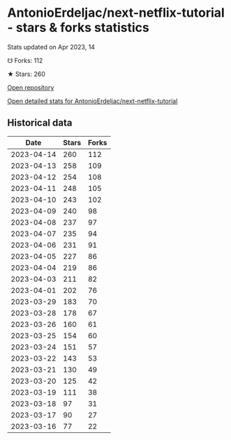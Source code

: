 # AntonioErdeljac/next-netflix-tutorial - stars & forks statistics

Stats updated on Apr 2023, 14

☋ Forks: 112

★ Stars: 260

[Open repository](https://github.com/AntonioErdeljac/next-netflix-tutorial)

[Open detailed stats for AntonioErdeljac/next-netflix-tutorial](https://reviewgithub.com/rep/AntonioErdeljac/next-netflix-tutorial)

## Historical data
| Date | Stars | Forks |
|------|-------|-------|
| 2023-04-14 | 260 | 112 | 
| 2023-04-13 | 258 | 109 | 
| 2023-04-12 | 254 | 108 | 
| 2023-04-11 | 248 | 105 | 
| 2023-04-10 | 243 | 102 | 
| 2023-04-09 | 240 | 98 | 
| 2023-04-08 | 237 | 97 | 
| 2023-04-07 | 235 | 94 | 
| 2023-04-06 | 231 | 91 | 
| 2023-04-05 | 227 | 86 | 
| 2023-04-04 | 219 | 86 | 
| 2023-04-03 | 211 | 82 | 
| 2023-04-01 | 202 | 76 | 
| 2023-03-29 | 183 | 70 | 
| 2023-03-28 | 178 | 67 | 
| 2023-03-26 | 160 | 61 | 
| 2023-03-25 | 154 | 60 | 
| 2023-03-24 | 151 | 57 | 
| 2023-03-22 | 143 | 53 | 
| 2023-03-21 | 130 | 49 | 
| 2023-03-20 | 125 | 42 | 
| 2023-03-19 | 111 | 38 | 
| 2023-03-18 | 97 | 31 | 
| 2023-03-17 | 90 | 27 | 
| 2023-03-16 | 77 | 22 | 


